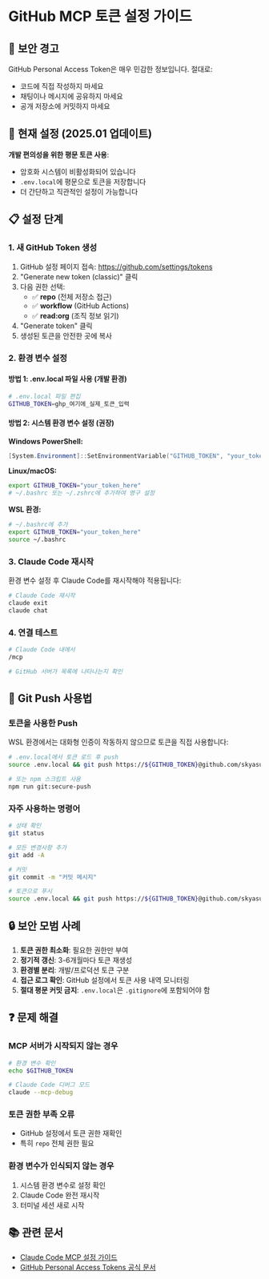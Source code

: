 # GitHub MCP 토큰 설정 가이드

## 🚨 보안 경고

GitHub Personal Access Token은 매우 민감한 정보입니다. 절대로:

- 코드에 직접 작성하지 마세요
- 채팅이나 메시지에 공유하지 마세요
- 공개 저장소에 커밋하지 마세요

## 📌 현재 설정 (2025.01 업데이트)

**개발 편의성을 위한 평문 토큰 사용**:

- 암호화 시스템이 비활성화되어 있습니다
- `.env.local`에 평문으로 토큰을 저장합니다
- 더 간단하고 직관적인 설정이 가능합니다

## 📋 설정 단계

### 1. 새 GitHub Token 생성

1. GitHub 설정 페이지 접속: https://github.com/settings/tokens
2. "Generate new token (classic)" 클릭
3. 다음 권한 선택:
   - ✅ **repo** (전체 저장소 접근)
   - ✅ **workflow** (GitHub Actions)
   - ✅ **read:org** (조직 정보 읽기)
4. "Generate token" 클릭
5. 생성된 토큰을 안전한 곳에 복사

### 2. 환경 변수 설정

#### 방법 1: .env.local 파일 사용 (개발 환경)

```bash
# .env.local 파일 편집
GITHUB_TOKEN=ghp_여기에_실제_토큰_입력
```

#### 방법 2: 시스템 환경 변수 설정 (권장)

**Windows PowerShell:**

```powershell
[System.Environment]::SetEnvironmentVariable("GITHUB_TOKEN", "your_token_here", "User")
```

**Linux/macOS:**

```bash
export GITHUB_TOKEN="your_token_here"
# ~/.bashrc 또는 ~/.zshrc에 추가하여 영구 설정
```

**WSL 환경:**

```bash
# ~/.bashrc에 추가
export GITHUB_TOKEN="your_token_here"
source ~/.bashrc
```

### 3. Claude Code 재시작

환경 변수 설정 후 Claude Code를 재시작해야 적용됩니다:

```bash
# Claude Code 재시작
claude exit
claude chat
```

### 4. 연결 테스트

```bash
# Claude Code 내에서
/mcp

# GitHub 서버가 목록에 나타나는지 확인
```

## 🚀 Git Push 사용법

### 토큰을 사용한 Push

WSL 환경에서는 대화형 인증이 작동하지 않으므로 토큰을 직접 사용합니다:

```bash
# .env.local에서 토큰 로드 후 push
source .env.local && git push https://${GITHUB_TOKEN}@github.com/skyasu2/openmanager-vibe-v5.git main

# 또는 npm 스크립트 사용
npm run git:secure-push
```

### 자주 사용하는 명령어

```bash
# 상태 확인
git status

# 모든 변경사항 추가
git add -A

# 커밋
git commit -m "커밋 메시지"

# 토큰으로 푸시
source .env.local && git push https://${GITHUB_TOKEN}@github.com/skyasu2/openmanager-vibe-v5.git main
```

## 🔒 보안 모범 사례

1. **토큰 권한 최소화**: 필요한 권한만 부여
2. **정기적 갱신**: 3-6개월마다 토큰 재생성
3. **환경별 분리**: 개발/프로덕션 토큰 구분
4. **접근 로그 확인**: GitHub 설정에서 토큰 사용 내역 모니터링
5. **절대 평문 커밋 금지**: `.env.local`은 `.gitignore`에 포함되어야 함

## ❓ 문제 해결

### MCP 서버가 시작되지 않는 경우

```bash
# 환경 변수 확인
echo $GITHUB_TOKEN

# Claude Code 디버그 모드
claude --mcp-debug
```

### 토큰 권한 부족 오류

- GitHub 설정에서 토큰 권한 재확인
- 특히 `repo` 전체 권한 필요

### 환경 변수가 인식되지 않는 경우

1. 시스템 환경 변수로 설정 확인
2. Claude Code 완전 재시작
3. 터미널 세션 새로 시작

## 📚 관련 문서

- [Claude Code MCP 설정 가이드](../claude-code-mcp-setup-2025.md)
- [GitHub Personal Access Tokens 공식 문서](https://docs.github.com/en/authentication/keeping-your-account-and-data-secure/creating-a-personal-access-token)
